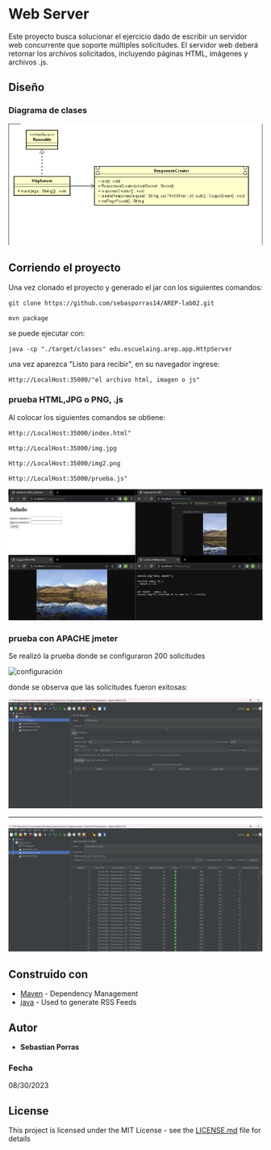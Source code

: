 # Web Server

Este proyecto busca solucionar el ejercicio dado de escribir un servidor web concurrente que soporte múltiples solicitudes. El servidor web deberá retornar los archivos solicitados, incluyendo páginas HTML, imágenes y archivos .js.

## Diseño

### Diagrama de clases 

![class diagram](https://github.com/sebasporras14/AREP-lab02/blob/master/imagenes/clases.png)


## Corriendo el proyecto

Una vez clonado el proyecto y generado el jar con los siguientes comandos:

~~~
git clone https://github.com/sebasporras14/AREP-lab02.git
~~~
~~~
mvn package
~~~

se puede ejecutar con:

~~~
java -cp "./target/classes" edu.escuelaing.arep.app.HttpServer
~~~
una vez aparezca "Listo para recibir", en su navegador ingrese:

~~~
Http://LocalHost:35000/"el archivo html, imagen o js"
~~~

### prueba HTML,JPG o PNG, .js

Al colocar los siguientes comandos se obtiene:
~~~
Http://LocalHost:35000/index.html"
~~~
~~~
Http://LocalHost:35000/img.jpg
~~~
~~~
Http://LocalHost:35000/img2.png
~~~
~~~
Http://LocalHost:35000/prueba.js"
~~~
![test](https://github.com/sebasporras14/AREP-lab02/blob/master/imagenes/pruebas.png)

### prueba con APACHE jmeter

Se realizó la prueba donde se configuraron 200 solicitudes

![configuración](https://github.com/sebasporras14/AREP-lab02/blob/master/imagenesconfiguracion.png)

donde se observa que las solicitudes fueron exitosas:

![test](https://github.com/sebasporras14/AREP-lab02/blob/master/imagenes/prueba1.png)

----

![test](https://github.com/sebasporras14/AREP-lab02/blob/master/imagenes/prueba2.png)

## Construido con 
* [Maven](https://maven.apache.org/) - Dependency Management
* [java](https://rometools.github.io/rome/) - Used to generate RSS Feeds


## Autor

* **Sebastian Porras**

### Fecha

08/30/2023 

## License

This project is licensed under the MIT License - see the [LICENSE.md](LICENSE.md) file for details
